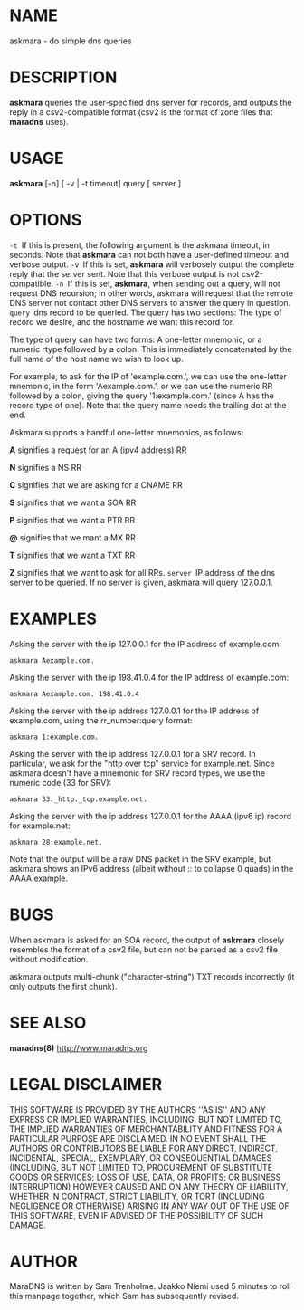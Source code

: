 # NAME

askmara - do simple dns queries 

# DESCRIPTION

**askmara** queries the user-specified dns server for records, and 
outputs the reply in a csv2-compatible format (csv2 is the format of 
zone files that **maradns** uses). 

# USAGE

**askmara** [-n] [ -v | -t timeout] query [ server ] 

# OPTIONS

 `-t `If this is present, the following argument is the askmara 
timeout, in seconds. Note that **askmara** can not both have a 
user-defined timeout and verbose output. `-v `If this is set, 
**askmara** will verbosely output the complete reply that the server 
sent. Note that this verbose output is not csv2-compatible. `-n `If 
this is set, **askmara**, when sending out a query, will not request 
DNS recursion; in other words, askmara will request that the remote DNS 
server not contact other DNS servers to answer the query in question. 
`query `dns record to be queried. The query has two sections: The type 
of record we desire, and the hostname we want this record for. 

The type of query can have two forms: A one-letter mnemonic, or a 
numeric rtype followed by a colon. This is immediately concatenated by 
the full name of the host name we wish to look up. 

For example, to ask for the IP of 'example.com.', we can use the 
one-letter mnemonic, in the form 'Aexample.com.', or we can use the 
numeric RR followed by a colon, giving the query '1:example.com.' 
(since A has the record type of one). Note that the query name needs 
the trailing dot at the end. 

Askmara supports a handful one-letter mnemonics, as follows: 

**A** signifies a request for an A (ipv4 address) RR 

**N** signifies a NS RR 

**C** signifies that we are asking for a CNAME RR 

**S** signifies that we want a SOA RR 

**P** signifies that we want a PTR RR 

**@** signifies that we mant a MX RR 

**T** signifies that we want a TXT RR 

**Z** signifies that we want to ask for all RRs. `server `IP address of 
the dns server to be queried. If no server is given, askmara will query 
127.0.0.1.  

# EXAMPLES

Asking the server with the ip 127.0.0.1 for the IP address of 
example.com:

```
askmara Aexample.com. 
```

Asking the server with the ip 198.41.0.4 for the IP address of 
example.com:

```
askmara Aexample.com. 198.41.0.4 
```

Asking the server with the ip address 127.0.0.1 for the IP 
address of example.com, using the rr_number:query format:

```
askmara 1:example.com.  
```

Asking the server with the ip address 127.0.0.1 for a SRV record. 
In particular, we ask for the "http over tcp" service for example.net. 
Since askmara doesn't have a mnemonic for SRV record types, we use the 
numeric code (33 for SRV):

```
askmara 33:_http._tcp.example.net. 
```

Asking the server with the ip address 127.0.0.1 for the AAAA 
(ipv6 ip) record for example.net:

```
askmara 28:example.net.  
```

Note that the output will be a raw DNS packet in the SRV example, 
but askmara shows an IPv6 address (albeit without :: to collapse 0 
quads) in the AAAA example. 

# BUGS

When askmara is asked for an SOA record, the output of **askmara** 
closely resembles the format of a csv2 file, but can not be parsed as a 
csv2 file without modification. 

askmara outputs multi-chunk ("character-string") TXT records 
incorrectly (it only outputs the first chunk). 

# SEE ALSO

**maradns(8)** 
 http://www.maradns.org

# LEGAL DISCLAIMER

THIS SOFTWARE IS PROVIDED BY THE AUTHORS ''AS IS'' AND ANY EXPRESS OR 
IMPLIED WARRANTIES, INCLUDING, BUT NOT LIMITED TO, THE IMPLIED 
WARRANTIES OF MERCHANTABILITY AND FITNESS FOR A PARTICULAR PURPOSE ARE 
DISCLAIMED. IN NO EVENT SHALL THE AUTHORS OR CONTRIBUTORS BE LIABLE FOR 
ANY DIRECT, INDIRECT, INCIDENTAL, SPECIAL, EXEMPLARY, OR CONSEQUENTIAL 
DAMAGES (INCLUDING, BUT NOT LIMITED TO, PROCUREMENT OF SUBSTITUTE GOODS 
OR SERVICES; LOSS OF USE, DATA, OR PROFITS; OR BUSINESS INTERRUPTION) 
HOWEVER CAUSED AND ON ANY THEORY OF LIABILITY, WHETHER IN CONTRACT, 
STRICT LIABILITY, OR TORT (INCLUDING NEGLIGENCE OR OTHERWISE) ARISING 
IN ANY WAY OUT OF THE USE OF THIS SOFTWARE, EVEN IF ADVISED OF THE 
POSSIBILITY OF SUCH DAMAGE. 

# AUTHOR

MaraDNS is written by Sam Trenholme. Jaakko Niemi used 5 minutes to 
roll this manpage together, which Sam has subsequently revised.  

